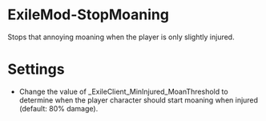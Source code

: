 # ExileMod-StopMoaning

Stops that annoying moaning when the player is only slightly injured.
# Settings

* Change the value of _ExileClient_MinInjured_MoanThreshold to determine when the player character should start moaning when injured (default: 80% damage).
